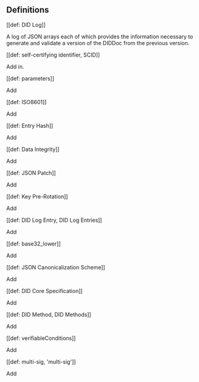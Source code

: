 ## Definitions

[[def: DID Log]]

A log of JSON arrays each of which provides the information necessary to generate and validate a version of the DIDDoc from the previous version.

[[def: self-certifying identifier, SCID]]

Add in.

[[def: parameters]]

Add

[[def: ISO8601]]

Add

[[def: Entry Hash]]

Add

[[def: Data Integrity]]

Add

[[def: JSON Patch]]

Add

[[def: Key Pre-Rotation]]

Add

[[def: DID Log Entry, DID Log Entries]]

Add

[[def: base32_lower]]

Add

[[def: JSON Canonicalization Scheme]]

Add

[[def: DID Core Specification]]

Add

[[def: DID Method, DID Methods]]

Add

[[def: verifiableConditions]]

Add

[[def: multi-sig, 'multi-sig']]

Add
